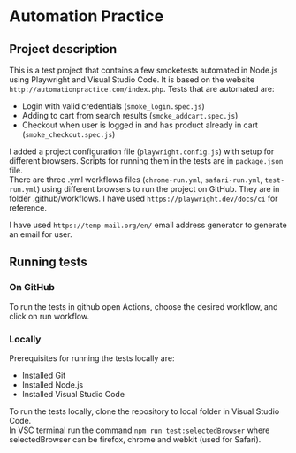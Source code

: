 # Automation Practice

## Project description
This is a test project that contains a few smoketests automated in Node.js using Playwright and Visual Studio Code. It is based on the website `http://automationpractice.com/index.php`.
Tests that are automated are:
- Login with valid credentials (`smoke_login.spec.js`)
- Adding to cart from search results (`smoke_addcart.spec.js`)
- Checkout when user is logged in and has product already in cart (`smoke_checkout.spec.js`)

I added a project configuration file (`playwright.config.js`) with setup for different browsers. Scripts for running them in the tests are in `package.json` file. \
There are three .yml workflows files (`chrome-run.yml`, `safari-run.yml`, `test-run.yml`) using different browsers to run the project on GitHub. They are in folder .github/workflows. I have used `https://playwright.dev/docs/ci` for reference.

I have used `https://temp-mail.org/en/` email address generator to generate an email for user.

## Running tests

### On GitHub
To run the tests in github open Actions, choose the desired workflow, and click on run workflow. 

### Locally
Prerequisites for running the tests locally are:
- Installed Git
- Installed Node.js
- Installed Visual Studio Code

To run the tests locally, clone the repository to local folder in Visual Studio Code.\
In VSC terminal run the command `npm run test:selectedBrowser` where selectedBrowser can be firefox, chrome and webkit (used for Safari).
